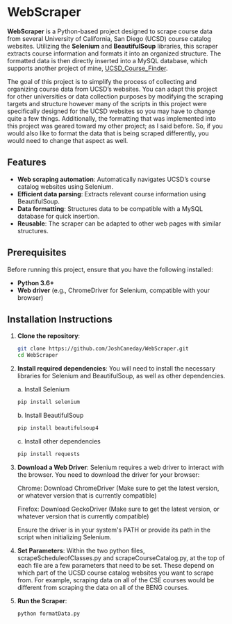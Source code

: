 # WebScraper

**WebScraper** is a Python-based project designed to scrape course data from several University of California, San Diego (UCSD) course catalog websites. Utilizing the **Selenium** and **BeautifulSoup** libraries, this scraper extracts course information and formats it into an organized structure. The formatted data is then directly inserted into a MySQL database, which supports another project of mine, [UCSD_Course_Finder](https://github.com/JoshCaneday/UCSD_Course_Finder).

The goal of this project is to simplify the process of collecting and organizing course data from UCSD’s websites. You can adapt this project for other universities or data collection purposes by modifying the scraping targets and structure however many of the scripts in this project were specifically designed for the UCSD websites so you may have to change quite a few things. Additionally, the formatting that was implemented into this project was geared toward my other project; as I said before. So, if you would also like to format the data that is being scraped differently, you would need to change that aspect as well.

## Features
- **Web scraping automation**: Automatically navigates UCSD’s course catalog websites using Selenium.
- **Efficient data parsing**: Extracts relevant course information using BeautifulSoup.
- **Data formatting**: Structures data to be compatible with a MySQL database for quick insertion.
- **Reusable**: The scraper can be adapted to other web pages with similar structures.

## Prerequisites
Before running this project, ensure that you have the following installed:

- **Python 3.6+**
- **Web driver** (e.g., ChromeDriver for Selenium, compatible with your browser)

## Installation Instructions

1. **Clone the repository**:
   ```bash
   git clone https://github.com/JoshCaneday/WebScraper.git
   cd WebScraper
2. **Install required dependencies**:
   You will need to install the necessary libraries for Selenium and BeautifulSoup, as well as other dependencies.
   
   a. Install Selenium
   ```bash
   pip install selenium
    ```
   b. Install BeautifulSoup
   ```bash
   pip install beautifulsoup4
   ```
   c. Install other dependencies
   ```bash
   pip install requests
   ```
4. **Download a Web Driver**:
   Selenium requires a web driver to interact with the browser. You need to download the driver for your browser:
   
   Chrome: Download ChromeDriver (Make sure to get the latest version, or whatever version that is currently compatible)
   
   Firefox: Download GeckoDriver (Make sure to get the latest version, or whatever version that is currently compatible)
   
   Ensure the driver is in your system's PATH or provide its path in the script when initializing Selenium.
6. **Set Parameters**:
   Within the two python files, scrapeScheduleofClasses.py and scrapeCourseCatalog.py, at the top of each file are a few parameters that need to be set. These depend on which part
   of the UCSD course catalog websites you want to scrape from. For example, scraping data on all of the CSE courses would be different from scraping the data on all of the BENG courses.
7. **Run the Scraper**:
   ```bash
   python formatData.py
   ```

